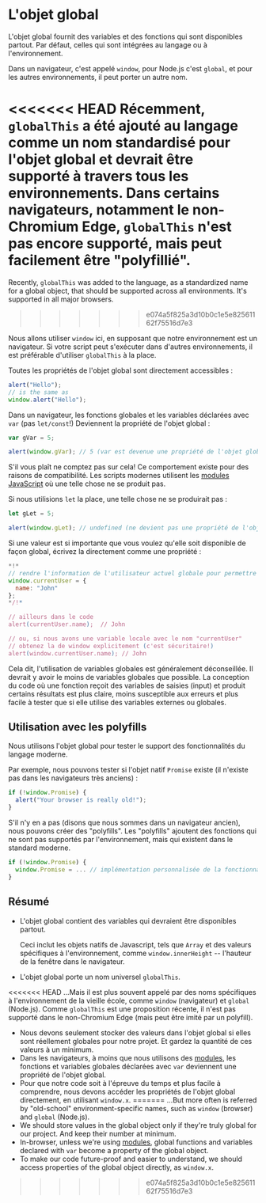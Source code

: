 
# L'objet global

L'objet global fournit des variables et des fonctions qui sont disponibles partout. Par défaut, celles qui sont intégrées au langage ou à l'environnement.

Dans un navigateur, c'est appelé `window`, pour Node.js c'est `global`, et pour les autres environnements, il peut porter un autre nom.

<<<<<<< HEAD
Récemment, `globalThis` a été ajouté au langage comme un nom standardisé pour l'objet global et devrait être supporté à travers tous les environnements. Dans certains navigateurs, notamment le non-Chromium Edge, `globalThis` n'est pas encore supporté, mais peut facilement être "polyfillié".
=======
Recently, `globalThis` was added to the language, as a standardized name for a global object, that should be supported across all environments. It's supported in all major  browsers.
>>>>>>> e074a5f825a3d10b0c1e5e82561162f75516d7e3

Nous allons utiliser `window` ici, en supposant que notre environnement est un navigateur. Si votre script peut s'exécuter dans d'autres environnements, il est préférable d'utiliser `globalThis` à la place.

Toutes les propriétés de l'objet global sont directement accessibles :

```js run
alert("Hello");
// is the same as
window.alert("Hello");
```

Dans un navigateur, les fonctions globales et les variables déclarées avec `var` (pas `let/const`!) Deviennent la propriété de l'objet global :

```js run untrusted refresh
var gVar = 5;

alert(window.gVar); // 5 (var est devenue une propriété de l'objet global)
```

S'il vous plaît ne comptez pas sur cela! Ce comportement existe pour des raisons de compatibilité. Les scripts modernes utilisent les [modules JavaScript](info:modules) où une telle chose ne se produit pas.

Si nous utilisions `let` la place, une telle chose ne se produirait pas :

```js run untrusted refresh
let gLet = 5;

alert(window.gLet); // undefined (ne devient pas une propriété de l'objet global)
```

Si une valeur est si importante que vous voulez qu'elle soit disponible de façon global, écrivez la directement comme une propriété :

```js run
*!*
// rendre l'information de l'utilisateur actuel globale pour permettre à tous les scripts de l'accéder.
window.currentUser = {
  name: "John"
};
*/!*

// ailleurs dans le code
alert(currentUser.name);  // John

// ou, si nous avons une variable locale avec le nom "currentUser"
// obtenez la de window explicitement (c'est sécuritaire!)
alert(window.currentUser.name); // John
```

Cela dit, l'utilisation de variables globales est généralement déconseillée. Il devrait y avoir le moins de variables globales que possible. La conception du code où une fonction reçoit des variables de saisies (input) et produit certains résultats est plus claire, moins susceptible aux erreurs et plus facile à tester que si elle utilise des variables externes ou globales.

## Utilisation avec les polyfills

Nous utilisons l'objet global pour tester le support des fonctionnalités du langage moderne.

Par exemple, nous pouvons tester si l'objet natif `Promise` existe (il n'existe pas dans les navigateurs très anciens) :
```js run
if (!window.Promise) {
  alert("Your browser is really old!");
}
```

S'il n'y en a pas (disons que nous sommes dans un navigateur ancien), nous pouvons créer des "polyfills". Les "polyfills" ajoutent des fonctions qui ne sont pas supportés par l'environnement, mais qui existent dans le standard moderne.

```js run
if (!window.Promise) {
  window.Promise = ... // implémentation personnalisée de la fonctionnalité du langage moderne
}
```

## Résumé

- L'objet global contient des variables qui devraient être disponibles partout.

    Ceci inclut les objets natifs de Javascript, tels que `Array` et des valeurs spécifiques à l'environnement, comme `window.innerHeight` -- l'hauteur de la fenêtre dans le navigateur.
- L'objet global porte un nom universel `globalThis`.

<<<<<<< HEAD
    ...Mais il est plus souvent appelé par des noms spécifiques à l'environnement de la vieille école, comme `window` (navigateur) et `global` (Node.js). Comme `globalThis` est une proposition récente, il n'est pas supporté dans le non-Chromium Edge (mais peut être imité par un polyfill).
- Nous devons seulement stocker des valeurs dans l'objet global si elles sont réellement globales pour notre projet. Et gardez la quantité de ces valeurs à un minimum.
- Dans les navigateurs, à moins que nous utilisons des [modules](info:modules), les fonctions et variables globales déclarées avec `var` deviennent une propriété de l'objet global.
- Pour que notre code soit à l'épreuve du temps et plus facile à comprendre, nous devons accéder les propriétés de l'objet global directement, en utilisant `window.x`.
=======
    ...But more often is referred by "old-school" environment-specific names, such as `window` (browser) and `global` (Node.js).
- We should store values in the global object only if they're truly global for our project. And keep their number at minimum.
- In-browser, unless we're using [modules](info:modules), global functions and variables declared with `var` become a property of the global object.
- To make our code future-proof and easier to understand, we should access properties of the global object directly, as `window.x`.
>>>>>>> e074a5f825a3d10b0c1e5e82561162f75516d7e3
